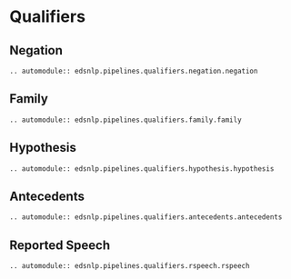 # Qualifiers

## Negation

```{eval-rst}
.. automodule:: edsnlp.pipelines.qualifiers.negation.negation
```

## Family

```{eval-rst}
.. automodule:: edsnlp.pipelines.qualifiers.family.family
```

## Hypothesis

```{eval-rst}
.. automodule:: edsnlp.pipelines.qualifiers.hypothesis.hypothesis
```

## Antecedents

```{eval-rst}
.. automodule:: edsnlp.pipelines.qualifiers.antecedents.antecedents
```

## Reported Speech

```{eval-rst}
.. automodule:: edsnlp.pipelines.qualifiers.rspeech.rspeech
```
